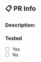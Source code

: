 ## 📋 PR Info

### Description:
<!-- Provide a brief description of the content you are contributing or the changes you are making + any screenshots if necessary. -->

### Tested
<!-- Yes/No, details if possible -->
- [ ] Yes
- [ ] No
